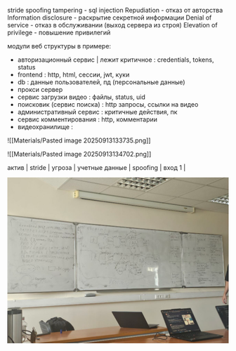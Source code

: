 stride
spoofing
tampering - sql injection
Repudiation - отказ от авторства
Information disclosure - раскрытие секретной информации
Denial of service - отказ в обслуживании (выход сервера из строя)
Elevation of privilege - повышение привилегий

модули веб структуры в примере:
- авторизационный сервис | лежит критичное : credentials, tokens, status
- frontend : http, html, сессии, jwt, куки
- db : данные пользователей, пд (персональные данные)
- прокси сервер
- сервис загрузки видео : файлы, status, uid
- поисковик (сервис поиска) : http запросы, ссылки на видео
- административный сервис : критичные действия, пк
- сервис комментирования : http, комментарии
- видеохранилище : 

![[Materials/Pasted image 20250913133735.png]]

![[Materials/Pasted image 20250913134702.png]]

актив | stride | угроза | 
учетные данные | spoofing | вход 1 | 

![](./Materials/Sem1-1758884344191.png)


